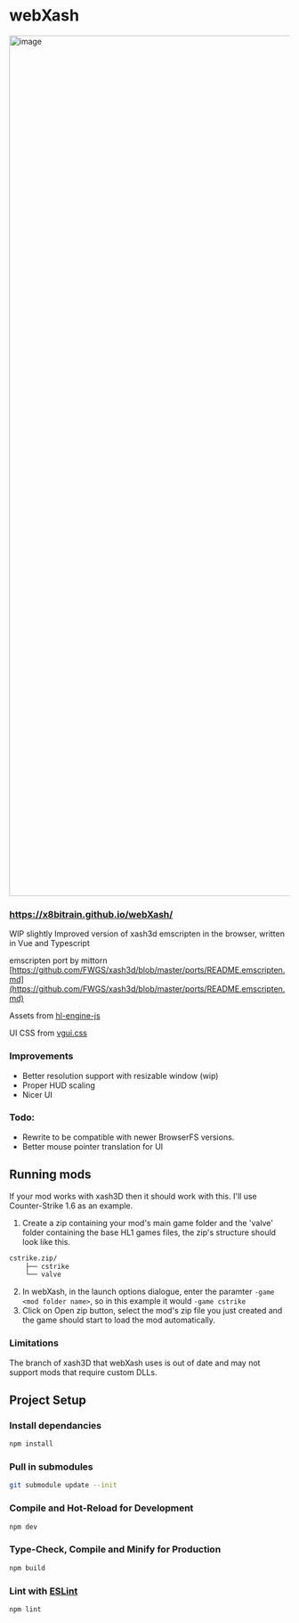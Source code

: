 # webXash

<img width="1544" alt="image" src="https://user-images.githubusercontent.com/15372551/220869033-a199aaeb-5ec4-4e59-aed5-a449f0eafa2f.png">

### https://x8bitrain.github.io/webXash/

WIP slightly Improved version of xash3d emscripten in the browser, written in Vue and Typescript

emscripten port by mittorn [https://github.com/FWGS/xash3d/blob/master/ports/README.emscripten.md](https://github.com/FWGS/xash3d/blob/master/ports/README.emscripten.md)

Assets from [hl-engine-js](https://github.com/steren/hl-engine-js)

UI CSS from [vgui.css](https://github.com/xVenti/vgui.css/)

### Improvements
- Better resolution support with resizable window (wip)
- Proper HUD scaling
- Nicer UI

### Todo:
- Rewrite to be compatible with newer BrowserFS versions. 
- Better mouse pointer translation for UI

## Running mods

If your mod works with xash3D then it should work with this. I'll use Counter-Strike 1.6 as an example.

1. Create a zip containing your mod's main game folder and the 'valve' folder containing the base HL1 games files, the zip's structure should look like this.
```bash
cstrike.zip/
    ├── cstrike
    └── valve
```
2. In webXash, in the launch options dialogue, enter the paramter `-game <mod folder name>`, so in this example it would `-game cstrike`
3. Click on Open zip button, select the mod's zip file you just created and the game should start to load the mod automatically.

### Limitations

The branch of xash3D that webXash uses is out of date and may not support mods that require custom DLLs.

## Project Setup

### Install dependancies

```sh
npm install
```

### Pull in submodules
```sh
git submodule update --init
```

### Compile and Hot-Reload for Development

```sh
npm dev
```

### Type-Check, Compile and Minify for Production

```sh
npm build
```

### Lint with [ESLint](https://eslint.org/)

```sh
npm lint
```
